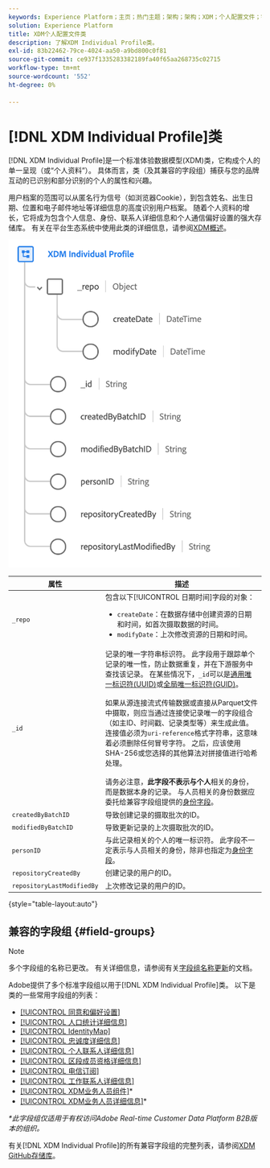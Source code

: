 ```yaml
---
keywords: Experience Platform；主页；热门主题；架构；架构；XDM；个人配置文件；字段；架构；架构；身份映射；身份映射；架构设计；映射；映射；合并架构；合并
solution: Experience Platform
title: XDM个人配置文件类
description: 了解XDM Individual Profile类。
exl-id: 83b22462-79ce-4024-aa50-a9bd800c0f81
source-git-commit: ce937f1335283382189fa40f65aa268735c02715
workflow-type: tm+mt
source-wordcount: '552'
ht-degree: 0%

---
```


# [!DNL XDM Individual Profile]类

[!DNL XDM Individual Profile]是一个标准体验数据模型(XDM)类，它构成个人的单一呈现（或“个人资料”）。 具体而言，类（及其兼容的字段组）捕获与您的品牌互动的已识别和部分识别的个人的属性和兴趣。

用户档案的范围可以从匿名行为信号（如浏览器Cookie），到包含姓名、出生日期、位置和电子邮件地址等详细信息的高度识别用户档案。 随着个人资料的增长，它将成为包含个人信息、身份、联系人详细信息和个人通信偏好设置的强大存储库。 有关在平台生态系统中使用此类的详细信息，请参阅[XDM概述](../home.md#data-behaviors)。

![XDM个人配置文件类的架构图。](../images/classes/individual-profile.png)

| 属性 | 描述 |
| --- | --- |
| `_repo` | 包含以下[!UICONTROL 日期时间]字段的对象： <ul><li>`createDate`：在数据存储中创建资源的日期和时间，如首次摄取数据的时间。</li><li>`modifyDate`：上次修改资源的日期和时间。</li></ul> |
| `_id` | 记录的唯一字符串标识符。 此字段用于跟踪单个记录的唯一性，防止数据重复，并在下游服务中查找该记录。 在某些情况下，`_id`可以是[通用唯一标识符(UUID)](https://tools.ietf.org/html/rfc4122)或[全局唯一标识符(GUID)](https://docs.microsoft.com/en-us/dotnet/api/system.guid?view=net-5.0)。<br><br>如果从源连接流式传输数据或直接从Parquet文件中摄取，则应当通过连接使记录唯一的字段组合（如主ID、时间戳、记录类型等）来生成此值。 连接值必须为`uri-reference`格式字符串，这意味着必须删除任何冒号字符。 之后，应该使用SHA-256或您选择的其他算法对拼接值进行哈希处理。<br><br>请务必注意，**此字段不表示与个人**&#x200B;相关的身份，而是数据本身的记录。 与人员相关的身份数据应委托给兼容字段组提供的[身份字段](../schema/composition.md#identity)。 |
| `createdByBatchID` | 导致创建记录的摄取批次的ID。 |
| `modifiedByBatchID` | 导致更新记录的上次摄取批次的ID。 |
| `personID` | 与此记录相关的个人的唯一标识符。 此字段不一定表示与人员相关的身份，除非也指定为[身份字段](../schema/composition.md#identity)。 |
| `repositoryCreatedBy` | 创建记录的用户的ID。 |
| `repositoryLastModifiedBy` | 上次修改记录的用户的ID。 |

{style="table-layout:auto"}

## 兼容的字段组 {#field-groups}

>[!NOTE]
>
>多个字段组的名称已更改。 有关详细信息，请参阅有关[字段组名称更新](../field-groups/name-updates.md)的文档。

Adobe提供了多个标准字段组以用于[!DNL XDM Individual Profile]类。 以下是类的一些常用字段组的列表：

* [[!UICONTROL 同意和偏好设置]](../field-groups/profile/consents.md)
* [[!UICONTROL 人口统计详细信息]](../field-groups/profile/demographic-details.md)
* [[!UICONTROL IdentityMap]](../field-groups/profile/identitymap.md)
* [[!UICONTROL 忠诚度详细信息]](../field-groups/profile/loyalty-details.md)
* [[!UICONTROL 个人联系人详细信息]](../field-groups/profile/personal-contact-details.md)
* [[!UICONTROL 区段成员资格详细信息]](../field-groups/profile/segmentation.md)
* [[!UICONTROL 电信订阅]](../field-groups/profile/telecom-subscription.md)
* [[!UICONTROL 工作联系人详细信息]](../field-groups/profile/work-contact-details.md)
* [[!UICONTROL XDM业务人员组件]](../field-groups/profile/business-person-components.md)\*
* [[!UICONTROL XDM业务人员详细信息]](../field-groups/profile/business-person-details.md)\*

*\*此字段组仅适用于有权访问Adobe Real-time Customer Data Platform B2B版本的组织。*

有关[!DNL XDM Individual Profile]的所有兼容字段组的完整列表，请参阅[XDM GitHub存储库](https://github.com/adobe/xdm/tree/master/components/fieldgroups/profile)。
